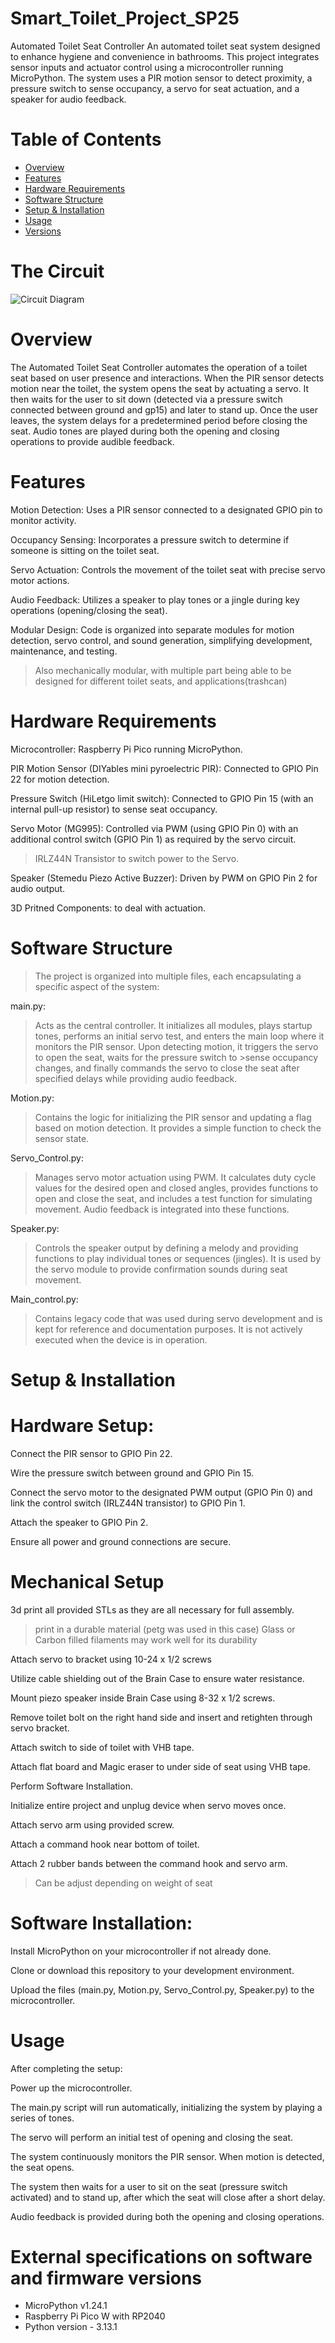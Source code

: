 ﻿# Smart_Toilet_Project_SP25
Automated Toilet Seat Controller
An automated toilet seat system designed to enhance hygiene and convenience in bathrooms. This project integrates sensor inputs and actuator control using a microcontroller running MicroPython. The system uses a PIR motion sensor to detect proximity, a pressure switch to sense occupancy, a servo for seat actuation, and a speaker for audio feedback.

# Table of Contents
- [Overview](#overview)
- [Features](#features)
- [Hardware Requirements](#hardware-requirements)
- [Software Structure](#software-structure)
- [Setup & Installation](#setup--installation)
- [Usage](#usage)
- [Versions](#external-specifications-on-software-and-firmware-versions)


# The Circuit
![Circuit Diagram](images/Circuit_Diagram.jpg)

# Overview
The Automated Toilet Seat Controller automates the operation of a toilet seat based on user presence and interactions. When the PIR sensor detects motion near the toilet, the system opens the seat by actuating a servo. It then waits for the user to sit down (detected via a pressure switch connected between ground and gp15) and later to stand up. Once the user leaves, the system delays for a predetermined period before closing the seat. Audio tones are played during both the opening and closing operations to provide audible feedback.

# Features
Motion Detection: Uses a PIR sensor connected to a designated GPIO pin to monitor activity.

Occupancy Sensing: Incorporates a pressure switch to determine if someone is sitting on the toilet seat.

Servo Actuation: Controls the movement of the toilet seat with precise servo motor actions.

Audio Feedback: Utilizes a speaker to play tones or a jingle during key operations (opening/closing the seat).

Modular Design: Code is organized into separate modules for motion detection, servo control, and sound generation, simplifying development, maintenance, and testing.
> Also mechanically modular, with multiple part being able to be designed for different toilet seats, and applications(trashcan)

# Hardware Requirements
Microcontroller: Raspberry Pi Pico running MicroPython.

PIR Motion Sensor (DIYables mini pyroelectric PIR): Connected to GPIO Pin 22 for motion detection.

Pressure Switch (HiLetgo limit switch): Connected to GPIO Pin 15 (with an internal pull-up resistor) to sense seat occupancy.

Servo Motor (MG995): Controlled via PWM (using GPIO Pin 0) with an additional control switch (GPIO Pin 1) as required by the servo circuit.
> IRLZ44N Transistor to switch power to the Servo.

Speaker (Stemedu Piezo Active Buzzer): Driven by PWM on GPIO Pin 2 for audio output.

3D Pritned Components: to deal with actuation.

# Software Structure
> The project is organized into multiple files, each encapsulating a specific aspect of the system:

main.py:
>Acts as the central controller. It initializes all modules, plays startup tones, performs an initial servo test, and enters the main loop where it monitors the PIR sensor. Upon detecting motion, it triggers the servo to open the seat, waits for the pressure switch to >sense occupancy changes, and finally commands the servo to close the seat after specified delays while providing audio feedback.

Motion.py:
>Contains the logic for initializing the PIR sensor and updating a flag based on motion detection. It provides a simple function to check the sensor state.

Servo_Control.py:
>Manages servo motor actuation using PWM. It calculates duty cycle values for the desired open and closed angles, provides functions to open and close the seat, and includes a test function for simulating movement. Audio feedback is integrated into these functions.

Speaker.py:
>Controls the speaker output by defining a melody and providing functions to play individual tones or sequences (jingles). It is used by the servo module to provide confirmation sounds during seat movement.

Main_control.py:
>Contains legacy code that was used during servo development and is kept for reference and documentation purposes. It is not actively executed when the device is in operation.

# Setup & Installation
# Hardware Setup:

Connect the PIR sensor to GPIO Pin 22.

Wire the pressure switch between ground and GPIO Pin 15.

Connect the servo motor to the designated PWM output (GPIO Pin 0) and link the control switch (IRLZ44N transistor) to GPIO Pin 1.

Attach the speaker to GPIO Pin 2.

Ensure all power and ground connections are secure.

# Mechanical Setup

3d print all provided STLs as they are all necessary for full assembly.
>print in a durable material (petg was used in this case) Glass or Carbon filled filaments may work well for its durability

Attach servo to bracket using 10-24 x 1/2 screws

Utilize cable shielding out of the Brain Case to ensure water resistance.

Mount piezo speaker inside Brain Case using 8-32 x 1/2 screws.

Remove toilet bolt on the right hand side and insert and retighten through servo bracket.

Attach switch to side of toilet with VHB tape.

Attach flat board and Magic eraser to under side of seat using VHB tape.

Perform Software Installation.

Initialize entire project and unplug device when servo moves once.

Attach servo arm using provided screw.

Attach a command hook near bottom of toilet.

Attach 2 rubber bands between the command hook and servo arm.
>Can be adjust depending on weight of seat


# Software Installation:

Install MicroPython on your microcontroller if not already done.

Clone or download this repository to your development environment.

Upload the files (main.py, Motion.py, Servo_Control.py, Speaker.py) to the microcontroller.

# Usage
After completing the setup:

Power up the microcontroller.

The main.py script will run automatically, initializing the system by playing a series of tones.

The servo will perform an initial test of opening and closing the seat.

The system continuously monitors the PIR sensor. When motion is detected, the seat opens.

The system then waits for a user to sit on the seat (pressure switch activated) and to stand up, after which the seat will close after a short delay.

Audio feedback is provided during both the opening and closing operations.

# External specifications on software and firmware versions
* MicroPython v1.24.1 
* Raspberry Pi Pico W with RP2040
* Python version - 3.13.1
